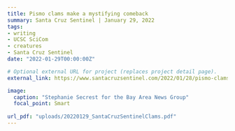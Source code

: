 ```yaml
---
title: Pismo clams make a mystifying comeback
summary: Santa Cruz Sentinel | January 29, 2022
tags:
- writing
- UCSC SciCom
- creatures
- Santa Cruz Sentinel
date: "2022-01-29T00:00:00Z"

# Optional external URL for project (replaces project detail page).
external_link: https://www.santacruzsentinel.com/2022/01/28/pismo-clams-make-a-mystifying-comeback/

image:
  caption: "Stephanie Secrest for the Bay Area News Group"
  focal_point: Smart
  
url_pdf: "uploads/20220129_SantaCruzSentinelClams.pdf"
---
```

